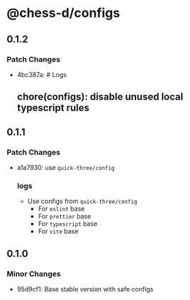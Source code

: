 # @chess-d/configs

## 0.1.2

### Patch Changes

- 4bc387a: # Logs

  ## chore(configs): disable unused local **typescript** rules

## 0.1.1

### Patch Changes

- a1a7930: use `quick-three/config`

  ### logs

  - Use configs from `quick-three/config`
    - For `eslint` base
    - For `prettier` base
    - For `typescript` base
    - For `vite` base

## 0.1.0

### Minor Changes

- 95d9cf1: Base stable version with safe configs
